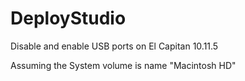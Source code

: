 # DeployStudio
Disable and enable USB ports on El Capitan 10.11.5

Assuming the System volume is name "Macintosh HD"
